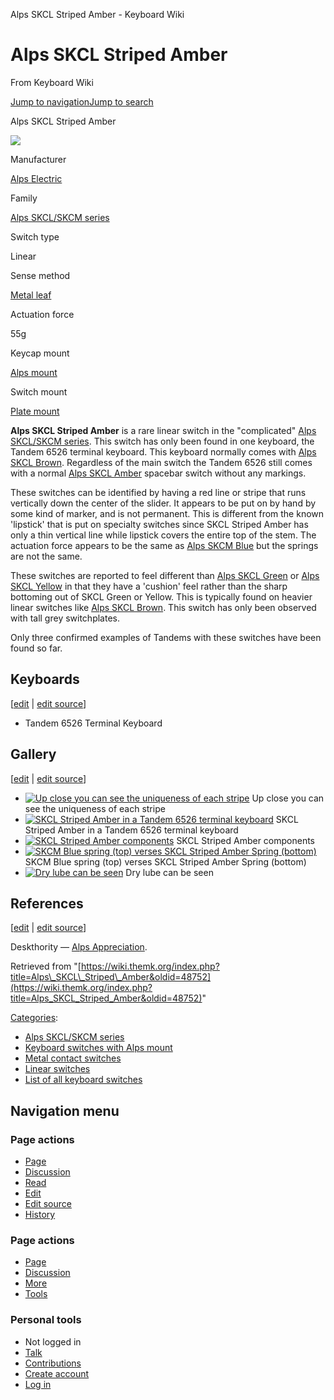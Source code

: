 Alps SKCL Striped Amber - Keyboard Wiki

Alps SKCL Striped Amber
=======================

From Keyboard Wiki 

[Jump to navigation](https://wiki.themk.org/index.php/Alps_SKCL_Striped_Amber#column-one)[Jump to search](https://wiki.themk.org/index.php/Alps_SKCL_Striped_Amber#searchInput)

Alps SKCL Striped Amber

[![](https://wiki.themk.org/images/a/ab/Closestriped.jpg)](https://wiki.themk.org/index.php/File:Closestriped.jpg)

Manufacturer

[Alps Electric](https://wiki.themk.org/index.php/Alps_Electric "Alps Electric")

Family

[Alps SKCL/SKCM series](https://wiki.themk.org/index.php/Alps_SKCL/SKCM_series "Alps SKCL/SKCM series")

Switch type

Linear

Sense method

[Metal leaf](https://wiki.themk.org/index.php/Contact_mechanism#Metal_leaf "Contact mechanism")

Actuation force

55g<ref name="Deskthority" />

Keycap mount

[Alps mount](https://wiki.themk.org/index.php/Keycap_mount#Alps_mount "Keycap mount")

Switch mount

[Plate mount](https://wiki.themk.org/index.php/Switch_mount#Plate_mount "Switch mount")

**Alps SKCL Striped Amber** is a rare linear switch in the "complicated" [Alps SKCL/SKCM series](https://wiki.themk.org/index.php/Alps_SKCL/SKCM_series "Alps SKCL/SKCM series"). This switch has only been found in one keyboard, the Tandem 6526 terminal keyboard. This keyboard normally comes with [Alps SKCL Brown](https://wiki.themk.org/index.php/Alps_SKCL_Brown "Alps SKCL Brown"). Regardless of the main switch the Tandem 6526 still comes with a normal [Alps SKCL Amber](https://wiki.themk.org/index.php/Alps_SKCL_Amber "Alps SKCL Amber") spacebar switch without any markings.

These switches can be identified by having a red line or stripe that runs vertically down the center of the slider. It appears to be put on by hand by some kind of marker, and is not permanent. This is different from the known 'lipstick' that is put on specialty switches since SKCL Striped Amber has only a thin vertical line while lipstick covers the entire top of the stem. The actuation force appears to be the same as [Alps SKCM Blue](https://wiki.themk.org/index.php/Alps_SKCM_Blue "Alps SKCM Blue") but the springs are not the same.<ref name="Deskthority" />

These switches are reported to feel different than [Alps SKCL Green](https://wiki.themk.org/index.php/Alps_SKCL_Green "Alps SKCL Green") or [Alps SKCL Yellow](https://wiki.themk.org/index.php/Alps_SKCL_Yellow "Alps SKCL Yellow") in that they have a 'cushion' feel rather than the sharp bottoming out of SKCL Green or Yellow. This is typically found on heavier linear switches like [Alps SKCL Brown](https://wiki.themk.org/index.php/Alps_SKCL_Brown "Alps SKCL Brown"). This switch has only been observed with tall grey switchplates.

Only three confirmed examples of Tandems with these switches have been found so far.

Keyboards
---------

\[[edit](https://wiki.themk.org/index.php?title=Alps_SKCL_Striped_Amber&veaction=edit&section=1 "Edit section: Keyboards") | [edit source](https://wiki.themk.org/index.php?title=Alps_SKCL_Striped_Amber&action=edit&section=1 "Edit section's source code: Keyboards")\]

*   Tandem 6526 Terminal Keyboard

Gallery
-------

\[[edit](https://wiki.themk.org/index.php?title=Alps_SKCL_Striped_Amber&veaction=edit&section=2 "Edit section: Gallery") | [edit source](https://wiki.themk.org/index.php?title=Alps_SKCL_Striped_Amber&action=edit&section=2 "Edit section's source code: Gallery")\]

*   [![Up close you can see the uniqueness of each stripe](https://wiki.themk.org/images/thumb/f/fc/Skclstriped.jpg/499px-Skclstriped.jpg)](https://wiki.themk.org/index.php/File:Skclstriped.jpg "Up close you can see the uniqueness of each stripe") Up close you can see the uniqueness of each stripe 
*   [![SKCL Striped Amber in a Tandem 6526 terminal keyboard](https://wiki.themk.org/images/thumb/b/b9/Stripedtandem.jpg/499px-Stripedtandem.jpg)](https://wiki.themk.org/index.php/File:Stripedtandem.jpg "SKCL Striped Amber in a Tandem 6526 terminal keyboard") SKCL Striped Amber in a Tandem 6526 terminal keyboard 
*   [![SKCL Striped Amber components](https://wiki.themk.org/images/thumb/d/d5/Stripedambercomponets.jpg/499px-Stripedambercomponets.jpg)](https://wiki.themk.org/index.php/File:Stripedambercomponets.jpg "SKCL Striped Amber components") SKCL Striped Amber components 
*   [![SKCM Blue spring (top) verses SKCL Striped Amber Spring (bottom)](https://wiki.themk.org/images/thumb/d/d8/Blueamberspring.jpg/280px-Blueamberspring.jpg)](https://wiki.themk.org/index.php/File:Blueamberspring.jpg "SKCM Blue spring (top) verses SKCL Striped Amber Spring (bottom)") SKCM Blue spring (top) verses SKCL Striped Amber Spring (bottom) 
*   [![Dry lube can be seen](https://wiki.themk.org/images/thumb/7/72/Stripedamberlube.jpg/280px-Stripedamberlube.jpg)](https://wiki.themk.org/index.php/File:Stripedamberlube.jpg "Dry lube can be seen") Dry lube can be seen 

References
----------

\[[edit](https://wiki.themk.org/index.php?title=Alps_SKCL_Striped_Amber&veaction=edit&section=3 "Edit section: References") | [edit source](https://wiki.themk.org/index.php?title=Alps_SKCL_Striped_Amber&action=edit&section=3 "Edit section's source code: References")\]

<references> <ref name="Deskthority">Deskthority — [Alps Appreciation](https://deskthority.net/keyboards-f2/alps-appreciation-t12915-1080.html).</ref> </references>

Retrieved from "[https://wiki.themk.org/index.php?title=Alps\_SKCL\_Striped\_Amber&oldid=48752](https://wiki.themk.org/index.php?title=Alps_SKCL_Striped_Amber&oldid=48752)"

[Categories](https://wiki.themk.org/index.php/Special:Categories "Special:Categories"):

*   [Alps SKCL/SKCM series](https://wiki.themk.org/index.php/Category:Alps_SKCL/SKCM_series "Category:Alps SKCL/SKCM series")
*   [Keyboard switches with Alps mount](https://wiki.themk.org/index.php/Category:Keyboard_switches_with_Alps_mount "Category:Keyboard switches with Alps mount")
*   [Metal contact switches](https://wiki.themk.org/index.php/Category:Metal_contact_switches "Category:Metal contact switches")
*   [Linear switches](https://wiki.themk.org/index.php/Category:Linear_switches "Category:Linear switches")
*   [List of all keyboard switches](https://wiki.themk.org/index.php/Category:List_of_all_keyboard_switches "Category:List of all keyboard switches")

Navigation menu
---------------

### Page actions

*   [Page](https://wiki.themk.org/index.php/Alps_SKCL_Striped_Amber "View the content page [c]")
*   [Discussion](https://wiki.themk.org/index.php?title=Talk:Alps_SKCL_Striped_Amber&action=edit&redlink=1 "Discussion about the content page (page does not exist) [t]")
*   [Read](https://wiki.themk.org/index.php/Alps_SKCL_Striped_Amber)
*   [Edit](https://wiki.themk.org/index.php?title=Alps_SKCL_Striped_Amber&veaction=edit "Edit this page [v]")
*   [Edit source](https://wiki.themk.org/index.php?title=Alps_SKCL_Striped_Amber&action=edit "Edit the source code of this page [e]")
*   [History](https://wiki.themk.org/index.php?title=Alps_SKCL_Striped_Amber&action=history "Past revisions of this page [h]")

### Page actions

*   [Page](https://wiki.themk.org/index.php/Alps_SKCL_Striped_Amber "Page")
*   [Discussion](https://wiki.themk.org/index.php?title=Talk:Alps_SKCL_Striped_Amber&action=edit&redlink=1 " (page does not exist)")
*   [More](https://wiki.themk.org/index.php/Alps_SKCL_Striped_Amber#p-cactions)
*   [Tools](https://wiki.themk.org/index.php/Alps_SKCL_Striped_Amber#p-tb "Tools")

### Personal tools

*   Not logged in
*   [Talk](https://wiki.themk.org/index.php/Special:MyTalk "Discussion about edits from this IP address [n]")
*   [Contributions](https://wiki.themk.org/index.php/Special:MyContributions "A list of edits made from this IP address [y]")
*   [Create account](https://wiki.themk.org/index.php?title=Special:CreateAccount&returnto=Alps+SKCL+Striped+Amber "You are encouraged to create an account and log in; however, it is not mandatory")
*   [Log in](https://wiki.themk.org/index.php?title=Special:UserLogin&returnto=Alps+SKCL+Striped+Amber "You are encouraged to log in; however, it is not mandatory [o]")

[](https://wiki.themk.org/index.php/Main_Page) [](https://wiki.themk.org/index.php/Alps_SKCL_Striped_Amber#sidebar "Jump to navigation")[](https://wiki.themk.org/index.php/Alps_SKCL_Striped_Amber#p-personal "user tools")[](https://wiki.themk.org/index.php/Alps_SKCL_Striped_Amber#globalWrapper "back to top")